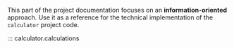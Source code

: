 This part of the project documentation focuses on an **information-oriented** approach. Use it as a reference for the technical implementation of the `calculator` project code.

::: calculator.calculations